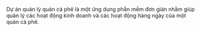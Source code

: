Dự án quản lý quán cà phê là một ứng dụng phần mềm đơn giản nhằm giúp quản lý các hoạt động kinh doanh và các hoạt động hàng ngày của một quán cà phê.
